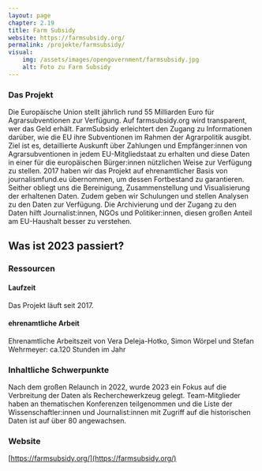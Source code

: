 ```yaml
---
layout: page
chapter: 2.19
title: Farm Subsidy
website: https://farmsubsidy.org/
permalink: /projekte/farmsubsidy/
visual:
    img: /assets/images/opengovernment/farmsubsidy.jpg
    alt: Foto zu Farm Subsidy
---
```


### Das Projekt

Die Europäische Union stellt jährlich rund 55 Milliarden Euro für Agrarsubventionen zur Verfügung. Auf farmsubsidy.org wird transparent, wer das Geld erhält. FarmSubsidy erleichtert den Zugang zu Informationen darüber, wie die EU ihre Subventionen im Rahmen der Agrarpolitik ausgibt. Ziel ist es, detaillierte Auskunft über Zahlungen und Empfänger:innen von Agrarsubventionen in jedem EU-Mitgliedstaat zu erhalten und diese Daten in einer für die europäischen Bürger:innen nützlichen Weise zur Verfügung zu stellen. 2017 haben wir das Projekt auf ehrenamtlicher Basis von journalismfund.eu übernommen, um dessen Fortbestand zu garantieren. Seither obliegt uns die Bereinigung, Zusammenstellung und Visualisierung der erhaltenen Daten. Zudem geben wir Schulungen und stellen Analysen zu den Daten zur Verfügung. Die Archivierung und der Zugang zu den Daten hilft Journalist:innen, NGOs und Politiker:innen, diesen großen Anteil am EU-Haushalt besser zu verstehen.

## Was ist 2023 passiert?

### Ressourcen

#### Laufzeit
Das Projekt läuft seit 2017.

#### ehrenamtliche Arbeit
Ehrenamtliche Arbeitszeit von Vera Deleja-Hotko, Simon Wörpel und Stefan Wehrmeyer: ca.120 Stunden im Jahr

### Inhaltliche Schwerpunkte

Nach dem großen Relaunch in 2022, wurde 2023 ein Fokus auf die Verbreitung der Daten als Recherchewerkzeug gelegt. Team-Mitglieder haben an thematischen Konferenzen teilgenommen und die Liste der Wissenschaftler:innen und Journalist:innen mit Zugriff auf die historischen Daten ist auf über 80 angewachsen.

### Website

[https://farmsubsidy.org/](https://farmsubsidy.org/)
